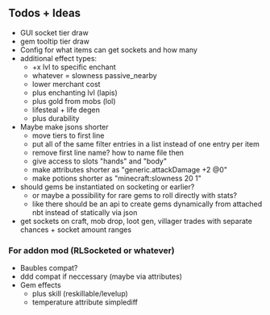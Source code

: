 ## Todos + Ideas
- GUI socket tier draw
- gem tooltip tier draw
- Config for what items can get sockets and how many
- additional effect types: 
  - +x lvl to specific enchant
  - whatever = slowness passive_nearby
  - lower merchant cost
  - plus enchanting lvl (lapis)
  - plus gold from mobs (lol)
  - lifesteal + life degen
  - plus durability
- Maybe make jsons shorter
  - move tiers to first line
  - put all of the same filter entries in a list instead of one entry per item
  - remove first line name? how to name file then
  - give access to slots "hands" and "body"
  - make attributes shorter as "generic.attackDamage +2 @0"
  - make potions shorter as "minecraft:slowness 20 1"
- should gems be instantiated on socketing or earlier? 
  - or maybe a possibility for rare gems to roll directly with stats?
  - like there should be an api to create gems dynamically from attached nbt instead of statically via json
- get sockets on craft, mob drop, loot gen, villager trades with separate chances + socket amount ranges

### For addon mod (RLSocketed or whatever)
- Baubles compat?
- ddd compat if neccessary (maybe via attributes)
- Gem effects
  - plus skill (reskillable/levelup)
  - temperature attribute simplediff